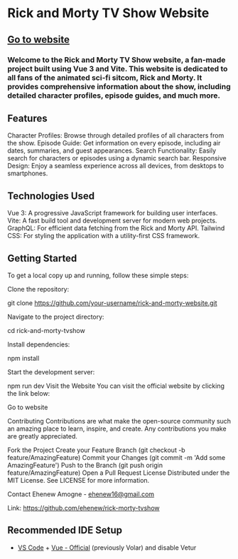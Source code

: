 # Rick and Morty TV Show Website
## [Go to website](https://rick-morty-tvshow.netlify.app/)

### Welcome to the Rick and Morty TV Show website, a fan-made project built using Vue 3 and Vite. This website is dedicated to all fans of the animated sci-fi sitcom, Rick and Morty. It provides comprehensive information about the show, including detailed character profiles, episode guides, and much more.

## Features
Character Profiles: Browse through detailed profiles of all characters from the show.
Episode Guide: Get information on every episode, including air dates, summaries, and guest appearances.
Search Functionality: Easily search for characters or episodes using a dynamic search bar.
Responsive Design: Enjoy a seamless experience across all devices, from desktops to smartphones.

## Technologies Used
Vue 3: A progressive JavaScript framework for building user interfaces.
Vite: A fast build tool and development server for modern web projects.
GraphQL: For efficient data fetching from the Rick and Morty API.
Tailwind CSS: For styling the application with a utility-first CSS framework.

## Getting Started
To get a local copy up and running, follow these simple steps:

Clone the repository:

git clone https://github.com/your-username/rick-and-morty-website.git

Navigate to the project directory:

cd rick-and-morty-tvshow

Install dependencies:

npm install

Start the development server:

npm run dev
Visit the Website
You can visit the official website by clicking the link below:

Go to website

Contributing
Contributions are what make the open-source community such an amazing place to learn, inspire, and create. Any contributions you make are greatly appreciated.

Fork the Project
Create your Feature Branch (git checkout -b feature/AmazingFeature)
Commit your Changes (git commit -m 'Add some AmazingFeature')
Push to the Branch (git push origin feature/AmazingFeature)
Open a Pull Request
License
Distributed under the MIT License. See LICENSE for more information.

Contact
Ehenew Amogne - ehenew16@gmail.com

Link: https://github.com/ehenew/rick-morty-tvshow

## Recommended IDE Setup

- [VS Code](https://code.visualstudio.com/) + [Vue - Official](https://marketplace.visualstudio.com/items?itemName=Vue.volar) (previously Volar) and disable Vetur
